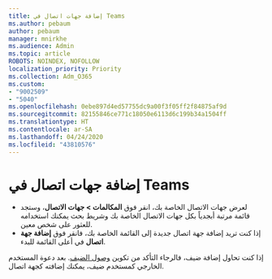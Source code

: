 ```yaml
---
title: إضافة جهات اتصال في Teams
ms.author: pebaum
author: pebaum
manager: mnirkhe
ms.audience: Admin
ms.topic: article
ROBOTS: NOINDEX, NOFOLLOW
localization_priority: Priority
ms.collection: Adm_O365
ms.custom:
- "9002509"
- "5040"
ms.openlocfilehash: 0ebe897d4ed57755dc9a00f3f05ff2f84875af9d
ms.sourcegitcommit: 82155846ce771c18050e6113d6c199b34a1504ff
ms.translationtype: HT
ms.contentlocale: ar-SA
ms.lasthandoff: 04/24/2020
ms.locfileid: "43810576"
---
```

# <a name="add-contacts-in-teams"></a>إضافة جهات اتصال في Teams

- لعرض جهات الاتصال الخاصة بك، انقر فوق **المكالمات > جهات الاتصال**، وستجد قائمة مرتبة أبجدياً بكل جهات الاتصال الخاصة بك وشريط بحث يمكنك استخدامه للعثور على شخص معين. 
- إذا كنت تريد إضافة جهة اتصال جديدة إلى القائمة الخاصة بك، فانقر فوق **إضافة جهة اتصال** في أعلى القائمة للبدء.

إذا كنت تحاول إضافة ضيف، فالرجاء التأكد من تكوين [وصول الضيف](https://docs.microsoft.com/microsoftteams/set-up-guests). بعد دعوة المستخدم الخارجي كمستخدم ضيف، يمكنك إضافته كجهة اتصال.
